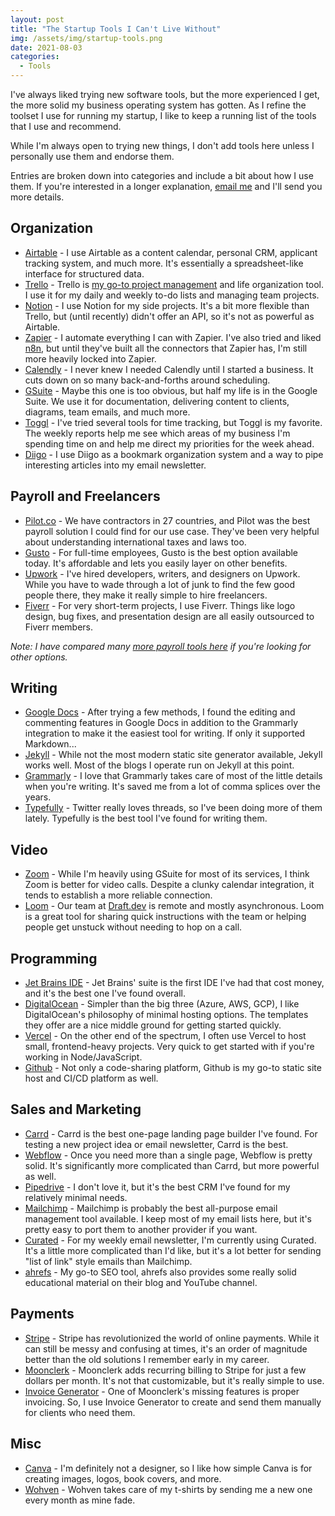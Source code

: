 ```yaml
---
layout: post
title: "The Startup Tools I Can't Live Without"
img: /assets/img/startup-tools.png
date: 2021-08-03
categories:
  - Tools
---
```


I've always liked trying new software tools, but the more experienced I get, the more solid my business operating system has gotten. As I refine the toolset I use for running my startup, I like to keep a running list of the tools that I use and recommend. 

While I'm always open to trying new things, I don't add tools here unless I personally use them and endorse them.

Entries are broken down into categories and include a bit about how I use them. If you're interested in a longer explanation, [email me](mailto:khughes.me@gmail.com) and I'll send you more details.

## Organization
- [Airtable](https://airtable.com/invite/r/4EaSmQNr) - I use Airtable as a content calendar, personal CRM, applicant tracking system, and much more. It's essentially a spreadsheet-like interface for structured data.
- [Trello](https://trello.com/) - Trello is [my go-to project management](https://www.youtube.com/watch?v=F3qLERNbZy0) and life organization tool. I use it for my daily and weekly to-do lists and managing team projects.
- [Notion](https://www.notion.so/) - I use Notion for my side projects. It's a bit more flexible than Trello, but (until recently) didn't offer an API, so it's not as powerful as Airtable.
- [Zapier](https://zapier.com/) - I automate everything I can with Zapier. I've also tried and liked [n8n](https://n8n.io/blog/why-i-chose-n8n-over-zapier-in-2020/), but until they've built all the connectors that Zapier has, I'm still more heavily locked into Zapier.
- [Calendly](https://calendly.com/) - I never knew I needed Calendly until I started a business. It cuts down on so many back-and-forths around scheduling.
- [GSuite](https://refergsuite.app.goo.gl/ACiV) - Maybe this one is too obvious, but half my life is in the Google Suite. We use it for documentation, delivering content to clients, diagrams, team emails, and much more.
- [Toggl](https://toggl.com/) - I've tried several tools for time tracking, but Toggl is my favorite. The weekly reports help me see which areas of my business I'm spending time on and help me direct my priorities for the week ahead.
- [Diigo](https://www.diigo.com/) - I use Diigo as a bookmark organization system and a way to pipe interesting articles into my email newsletter.

## Payroll and Freelancers
- [Pilot.co](https://pilot.grsm.io/gjjc2ow3l0k9) - We have contractors in 27 countries, and Pilot was the best payroll solution I could find for our use case. They've been very helpful about understanding international taxes and laws too.
- [Gusto](https://www.shareasale.com/r.cfm?b=1006810&u=1653894&m=71912) - For full-time employees, Gusto is the best option available today. It's affordable and lets you easily layer on other benefits.
- [Upwork](https://www.upwork.com/) - I've hired developers, writers, and designers on Upwork. While you have to wade through a lot of junk to find the few good people there, they make it really simple to hire freelancers.
- [Fiverr](https://www.fiverr.com/) - For very short-term projects, I use Fiverr. Things like logo design, bug fixes, and presentation design are all easily outsourced to Fiverr members.

_Note: I have compared many [more payroll tools here](https://www.karllhughes.com/posts/payroll-software-tools) if you're looking for other options._

## Writing
- [Google Docs](https://refergsuite.app.goo.gl/ACiV) - After trying a few methods, I found the editing and commenting features in Google Docs in addition to the Grammarly integration to make it the easiest tool for writing. If only it supported Markdown...
- [Jekyll](https://jekyllrb.com/) - While not the most modern static site generator available, Jekyll works well. Most of the blogs I operate run on Jekyll at this point. 
- [Grammarly](https://www.grammarly.com/) - I love that Grammarly takes care of most of the little details when you're writing. It's saved me from a lot of comma splices over the years.
- [Typefully](https://typefully.app/) - Twitter really loves threads, so I've been doing more of them lately. Typefully is the best tool I've found for writing them.

## Video
- [Zoom](http://zoom.com/) - While I'm heavily using GSuite for most of its services, I think Zoom is better for video calls. Despite a clunky calendar integration, it tends to establish a more reliable connection. 
- [Loom](https://www.loom.com/) - Our team at [Draft.dev](https://draft.dev) is remote and mostly asynchronous. Loom is a great tool for sharing quick instructions with the team or helping people get unstuck without needing to hop on a call.

## Programming
- [Jet Brains IDE](https://www.jetbrains.com/) - Jet Brains' suite is the first IDE I've had that cost money, and it's the best one I've found overall.
- [DigitalOcean](https://m.do.co/c/888fefc32a01) - Simpler than the big three (Azure, AWS, GCP), I like DigitalOcean's philosophy of minimal hosting options. The templates they offer are a nice middle ground for getting started quickly.
- [Vercel](https://vercel.com/) - On the other end of the spectrum, I often use Vercel to host small, frontend-heavy projects. Very quick to get started with if you're working in Node/JavaScript.
- [Github](https://github.com/) - Not only a code-sharing platform, Github is my go-to static site host and CI/CD platform as well.

## Sales and Marketing
- [Carrd](https://carrd.co/) - Carrd is the best one-page landing page builder I've found. For testing a new project idea or email newsletter, Carrd is the best.
- [Webflow](https://webflow.com/) - Once you need more than a single page, Webflow is pretty solid. It's significantly more complicated than Carrd, but more powerful as well.
- [Pipedrive](https://www.pipedrive.com/) - I don't love it, but it's the best CRM I've found for my relatively minimal needs.
- [Mailchimp](http://eepurl.com/cMDrn5) - Mailchimp is probably the best all-purpose email management tool available. I keep most of my email lists here, but it's pretty easy to port them to another provider if you want.
- [Curated](https://www.curated.co/) - For my weekly email newsletter, I'm currently using Curated. It's a little more complicated than I'd like, but it's a lot better for sending "list of link" style emails than Mailchimp.
- [ahrefs](https://ahrefs.com/) - My go-to SEO tool, ahrefs also provides some really solid educational material on their blog and YouTube channel.

## Payments
- [Stripe](https://stripe.com/) - Stripe has revolutionized the world of online payments. While it can still be messy and confusing at times, it's an order of magnitude better than the old solutions I remember early in my career.
- [Moonclerk](https://www.moonclerk.com/?via=karl) - Moonclerk adds recurring billing to Stripe for just a few dollars per month. It's not that customizable, but it's really simple to use.
- [Invoice Generator](https://invoice-generator.com/) - One of Moonclerk's missing features is proper invoicing. So, I use Invoice Generator to create and send them manually for clients who need them.

## Misc
- [Canva](https://www.canva.com/) - I'm definitely not a designer, so I like how simple Canva is for creating images, logos, book covers, and more.
- [Wohven](http://wohven.refr.cc/karlhughes) - Wohven takes care of my t-shirts by sending me a new one every month as mine fade.
